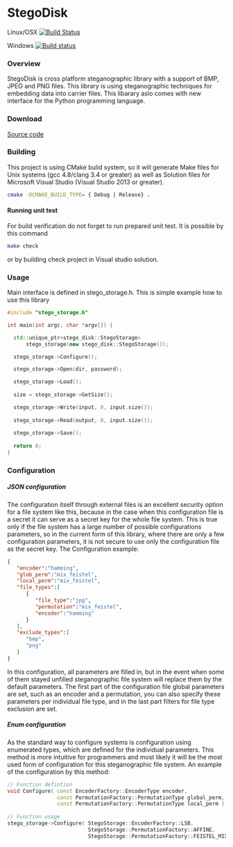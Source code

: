 # StegoDisk

Linux/OSX [![Build Status](https://travis-ci.org/MatusKysel/StegoDisk.svg?branch=master)](https://travis-ci.org/MatusKysel/StegoDisk)

Windows [![Build status](https://ci.appveyor.com/api/projects/status/0x4qk5yudw0o30m7?svg=true)](https://ci.appveyor.com/project/MatusKysel/stegodisk)


### Overview
StegoDisk is cross platform steganographic library with a support of BMP, JPEG and PNG files. This library is using steganographic techniques for embedding data into carrier files. This libarary aslo comes with new interface for the Python programming language.

### Download
[Source code](https://github.com/MatusKysel/StegoDisk/releases/latest)

### Building
This project is using CMake bulid system, so it will generate Make files for Unix systems (gcc 4.8/clang 3.4 or greater) as well as Solution files for Microsoft Visual Studio (Visual Studio 2013 or greater).
```Bash
cmake -DCMAKE_BUILD_TYPE= { Debug | Release} .
```
#### Running unit test
For build verification do not forget to run prepared unit test. It is possible by this command
```Bash
make check
```
or by building check project in Visual studio solution.

### Usage
Main interface is defined in stego_storage.h. This is simple example how to use this library

```C++
#include "stego_storage.h"

int main(int argc, char *argv[]) {

  std::unique_ptr<stego_disk::StegoStorage>
      stego_storage(new stego_disk::StegoStorage());

  stego_storage->Configure();

  stego_storage->Open(dir, password);

  stego_storage->Load();
  
  size = stego_storage->GetSize();

  stego_storage->Write(input, 0, input.size());
  
  stego_storage->Read(output, 0, input.size());
  
  stego_storage->Save();
  
  return 0;
}
```
### Configuration
##### JSON configuration
The configuration itself through external files is an excellent security option for a file system like this, because in the case when this configuration file is a secret it can serve as a secret key for the whole file system. This is true only if the file system has a large number of possible configurations parameters, so in the current form of this library, where there are only a few configuration parameters, it is not secure to use only the configuration file as the secret key. The Configuration example:

```json
{
   "encoder":"hamming",
   "glob_perm":"mix_feistel",
   "local_perm":"mix_feistel",
   "file_types":[
      {
         "file_type":"jpg",
         "permutation":"mix_feistel",
         "encoder":"hamming"
      }
   ],
   "exclude_types":[
      "bmp",
      "png"
   ]
}
```

In this configuration, all parameters are filled in, but in the event when some of them stayed unfilled steganographic file system will replace them by the default parameters. The first part of the configuration file global parameters are set, such as an encoder and a permutation, you can also specify these parameters per individual file type, and in the last part filters for file type exclusion are set.

##### Enum configuration
As the standard way to configure systems is configuration using enumerated types, which are defined for the individual parameters.
This method is more intuitive for programmers and most likely it will be the most used form of configuration for this steganographic file system. An example of the configuration by this method:
```C++
// Function defintion 
void Configure( const EncoderFactory::EncoderType encoder,
                const PermutationFactory::PermutationType global_perm,
                const PermutationFactory::PermutationType local_perm ) const ;
                 
// Function usage 
stego_storage->Configure( StegoStorage::EncoderFactory::LSB,
                          StegoStorage::PermutationFactory::AFFINE,
                          StegoStorage::PermutationFactory::FEISTEL_MIX );
```
